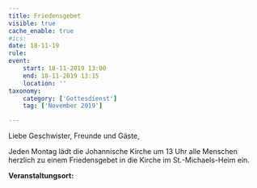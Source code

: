 ```yaml
---
title: Friedensgebet
visible: true
cache_enable: true
#ics: 
date: 18-11-19
rule: 
event:
	start: 18-11-2019 13:00
	end: 18-11-2019 13:15
	location: ''
taxonomy:
	category: ['Gottesdienst']
	tag: ['November 2019']

---
```

Liebe Geschwister, Freunde und Gäste,

Jeden Montag lädt die Johannische Kirche um 13 Uhr alle Menschen herzlich zu einem Friedensgebet in die Kirche im St.-Michaels-Heim ein.



**Veranstaltungsort:** 

